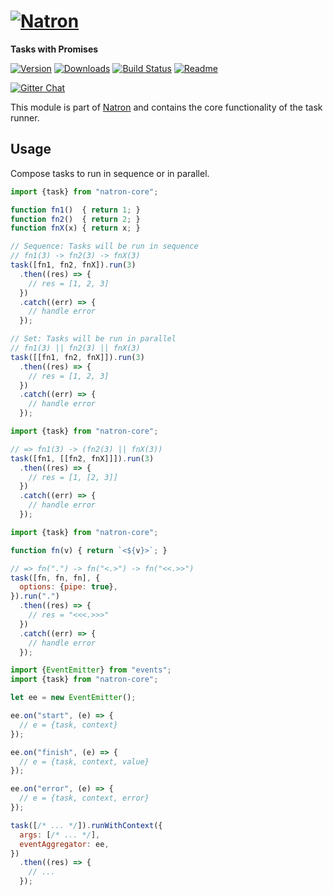 # [![Natron][natron-img]][natron-url]

[natron-img]: http://static.natronjs.com/img/natronjs.svg
[natron-url]: http://natronjs.com/

**Tasks with Promises**

[![Version][npm-img]][npm-url]
[![Downloads][dlm-img]][npm-url]
[![Build Status][travis-img]][travis-url]
[![Readme][readme-img]][readme-url]

[![Gitter Chat][gitter-img]][gitter-url]

[npm-img]: https://img.shields.io/npm/v/natron-core.svg
[npm-url]: https://npmjs.org/package/natron-core
[dlm-img]: https://img.shields.io/npm/dm/natron-core.svg
[travis-img]: https://travis-ci.org/natronjs/natron-core.svg
[travis-url]: https://travis-ci.org/natronjs/natron-core
[readme-img]: https://img.shields.io/badge/read-me-orange.svg
[readme-url]: https://natron.readme.io/

[gitter-img]: https://badges.gitter.im/Join%20Chat.svg
[gitter-url]: https://gitter.im/natronjs/natron

This module is part of [Natron][natron-url] and contains the core functionality of the task runner.

## Usage

Compose tasks to run in sequence or in parallel.

```js
import {task} from "natron-core";

function fn1()  { return 1; }
function fn2()  { return 2; }
function fnX(x) { return x; }

// Sequence: Tasks will be run in sequence
// fn1(3) -> fn2(3) -> fnX(3)
task([fn1, fn2, fnX]).run(3)
  .then((res) => {
    // res = [1, 2, 3]
  })
  .catch((err) => {
    // handle error
  });

// Set: Tasks will be run in parallel
// fn1(3) || fn2(3) || fnX(3)
task([[fn1, fn2, fnX]]).run(3)
  .then((res) => {
    // res = [1, 2, 3]
  })
  .catch((err) => {
    // handle error
  });
```

```js
import {task} from "natron-core";

// => fn1(3) -> (fn2(3) || fnX(3))
task([fn1, [[fn2, fnX]]]).run(3)
  .then((res) => {
    // res = [1, [2, 3]]
  })
  .catch((err) => {
    // handle error
  });
```

```js
import {task} from "natron-core";

function fn(v) { return `<${v}>`; }

// => fn(".") -> fn("<.>") -> fn("<<.>>")
task([fn, fn, fn], {
  options: {pipe: true},
}).run(".")
  .then((res) => {
    // res = "<<<.>>>"
  })
  .catch((err) => {
    // handle error
  });
```

```js
import {EventEmitter} from "events";
import {task} from "natron-core";

let ee = new EventEmitter();

ee.on("start", (e) => {
  // e = {task, context}
});

ee.on("finish", (e) => {
  // e = {task, context, value}
});

ee.on("error", (e) => {
  // e = {task, context, error}
});

task([/* ... */]).runWithContext({
  args: [/* ... */],
  eventAggregator: ee,
})
  .then((res) => {
    // ...
  });
```
